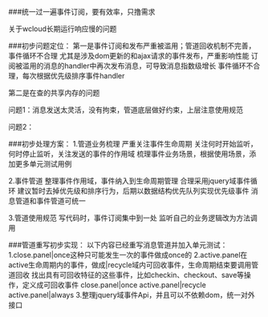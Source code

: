###统一过一遍事件订阅，要有效率，只撸需求

关于wcloud长期运行响应慢的问题

###初步问题定位：
第一是事件订阅和发布严重被滥用；管道回收机制不完善，事件循环不合理
    尤其是涉及dom更新的和ajax请求的事件发布，严重影响性能
    订阅被滥用的消息的handler中再次发布消息，可导致消息指数级增长
    事件循环不合理，每次根据优先级排序事件handler

第二是在查的共享内存的问题


问题1：消息发送太灵活，没有拘束，管道底层做好约束，上层注意使用规范

问题2：

###初步处理方案：
1.管道业务梳理
    严重关注事件生命周期
        关注何时开始监听，何时停止监听，关注发送的事件的作用域
    梳理事件业务场景，根据使用场景，添加更多单元测试用例

2.事件管道
    整理事件作用域，事件纳入到生命周期管理
    合理采用jquery域事件循环
    建议暂时去掉优先级和排序行为，后期以数据结构优先队列实现优先级事件
    消息管道和事件管道可统一

3.管道使用规范
    写代码时，事件订阅集中到一处
    监听自己的业务逻辑改为方法调用

###管道重写初步实现：
以下内容已经重写消息管道并加入单元测试：
1.close.panel|once这种只可能发生一次的事件做成once的
2.active.panel在active生命周期内的事件，做成|recycle域内可回收事件，生命周期结束要调用管道回收
    找出具有可回收特征的这些事件，比如checkin、checkout、save等操作，定义成可回收事件
    close.panel|once
    active.panel|recycle
    active.panel|always
3.整理jquery域事件Api，并且可以不依赖dom，统一对外接口